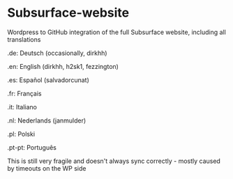 # Subsurface-website
Wordpress to GitHub integration of the full Subsurface website, including all translations

.de: Deutsch (occasionally, dirkhh)

.en: English (dirkhh, h2sk1, fezzington)

.es: Español (salvadorcunat)

.fr: Français

.it: Italiano

.nl: Nederlands (janmulder)

.pl: Polski

.pt-pt: Português

This is still very fragile and doesn't always sync correctly - mostly caused by timeouts on the WP side
